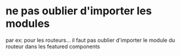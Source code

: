 # ne pas oublier d'importer les modules

par ex: pour les routeurs... il faut pas oublier d'importer le module du routeur dans les featured components


